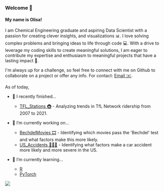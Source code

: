 ### Welcome 🚀

<!-- <h3 align="center">Goal: Analyse and predict future sales of an ecommerce business </h3> -->

<h4 align="left"> My name is Olisa! </h3>

I am Chemical Engineering graduate and aspiring Data Scientist with a passion for creating clever insights, and visualizations 📊. I love solving complex problems and bringing ideas to life through code 💻. With a drive to leverage my coding skills to create meaningful solutions, I am eager to contribute my expertise and enthusiasm to meaningful projects that have a lasting impact 🌱. 

I'm always up for a challenge, so feel free to connect with me on Github to collaborate on a project or offer any info.
For contact: [Email ✉️](mailto:OOsakwe1@icloud.com).

As of today,
- 🚀 I recently finished...
  * [TFL_Stations 🚇](https://github.com/Osakwe1/TFL_Stations) - Analyzing trends in TfL Network ridership from 2007 to 2021.

- 🔭 I’m currently working on...
  * [BechdelMovies 🎞️](https://github.com/Osakwe1/BechdelMovies) - Identifying which movies pass the 'Bechdel' test and what factors make this more likely.
  * [US_Accidents 🚗🇺🇸](https://github.com/Osakwe1/US_Accidents) - Identifying what factors make a car accident more likely and more severe in the US.  

- 🌱 I’m currently learning... 
  * [R](https://www.r-project.org/about.html) 
  * [PyTorch](https://pytorch.org/)


<!-- [![Top Langs](https://github-readme-stats.vercel.app/api/top-langs/?username=Osakwe)](https://github.com/Osakwe1/github-readme-stats) -->

<!-- [![Top Langs](https://github-readme-stats.vercel.app/api/top-langs/?username=Osakwe1&layout=compact)](https://github.com/Osakwe1/github-readme-stats) -->

<!-- [![GitHub Streak](https://github-readme-streak-stats.herokuapp.com/?user=Osakwe1)](https://git.io/streak-stats) -->

![](https://komarev.com/ghpvc/?username=Osakwe1&label=VIEWS&style=flat-square&color=5a32a8)

<!--
**Osakwe1/Osakwe1** is a ✨ _special_ ✨ repository because its `README.md` (this file) appears on your GitHub profile.

Here are some ideas to get you started:

- 🔭 I’m currently working on ...
- 🌱 I’m currently learning ...
- 👯 I’m looking to collaborate on ...
- 🤔 I’m looking for help with ...
- 💬 Ask me about ...
- 📫 How to reach me: ...
- 😄 Pronouns: ...
- ⚡ Fun fact: ...
-->



